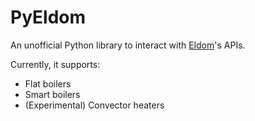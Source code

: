# PyEldom

An unofficial Python library to interact with [Eldom](https://eldominvest.com/en/index.html)'s APIs.

Currently, it supports:

* Flat boilers
* Smart boilers
* (Experimental) Convector heaters
